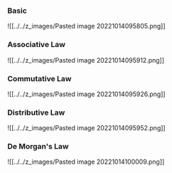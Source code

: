 ### Basic
![[../../z_images/Pasted image 20221014095805.png]]

### Associative Law
![[../../z_images/Pasted image 20221014095912.png]]

### Commutative Law
 ![[../../z_images/Pasted image 20221014095926.png]]

### Distributive Law
![[../../z_images/Pasted image 20221014095952.png]]

### De Morgan's Law
![[../../z_images/Pasted image 20221014100009.png]]